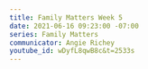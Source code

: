 ```yaml
---
title: Family Matters Week 5
date: 2021-06-16 09:23:00 -07:00
series: Family Matters
communicator: Angie Richey
youtube_id: wDyfL8qwB8c&t=2533s
---
```


